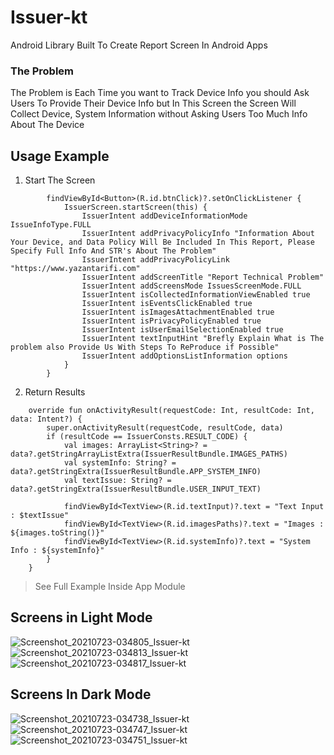 # Issuer-kt
Android Library Built To Create Report Screen In Android Apps

### The Problem
The Problem is Each Time you want to Track Device Info you should Ask Users To Provide Their Device Info but In This Screen the Screen Will Collect Device, System Information without Asking Users Too Much Info About The Device

## Usage Example

1. Start The Screen
```
        findViewById<Button>(R.id.btnClick)?.setOnClickListener {
            IssuerScreen.startScreen(this) {
                IssuerIntent addDeviceInformationMode IssueInfoType.FULL
                IssuerIntent addPrivacyPolicyInfo "Information About Your Device, and Data Policy Will Be Included In This Report, Please Specify Full Info And STR's About The Problem"
                IssuerIntent addPrivacyPolicyLink "https://www.yazantarifi.com"
                IssuerIntent addScreenTitle "Report Technical Problem"
                IssuerIntent addScreensMode IssuesScreenMode.FULL
                IssuerIntent isCollectedInformationViewEnabled true
                IssuerIntent isEventsClickEnabled true
                IssuerIntent isImagesAttachmentEnabled true
                IssuerIntent isPrivacyPolicyEnabled true
                IssuerIntent isUserEmailSelectionEnabled true
                IssuerIntent textInputHint "Brefly Explain What is The problem also Provide Us With Steps To ReProduce if Possible"
                IssuerIntent addOptionsListInformation options
            }
        }
```

2. Return Results
```
    override fun onActivityResult(requestCode: Int, resultCode: Int, data: Intent?) {
        super.onActivityResult(requestCode, resultCode, data)
        if (resultCode == IssuerConsts.RESULT_CODE) {
            val images: ArrayList<String>? = data?.getStringArrayListExtra(IssuerResultBundle.IMAGES_PATHS)
            val systemInfo: String? = data?.getStringExtra(IssuerResultBundle.APP_SYSTEM_INFO)
            val textIssue: String? = data?.getStringExtra(IssuerResultBundle.USER_INPUT_TEXT)

            findViewById<TextView>(R.id.textInput)?.text = "Text Input : $textIssue"
            findViewById<TextView>(R.id.imagesPaths)?.text = "Images : ${images.toString()}"
            findViewById<TextView>(R.id.systemInfo)?.text = "System Info : ${systemInfo}"
        }
    }
```

> See Full Example Inside App Module

## Screens in Light Mode

![Screenshot_20210723-034805_Issuer-kt](https://user-images.githubusercontent.com/29167110/126726329-ff26d23d-590a-48f0-8a2e-9fd9450b1ad0.jpg)
![Screenshot_20210723-034813_Issuer-kt](https://user-images.githubusercontent.com/29167110/126726338-990ae7a4-1198-4b3c-aa7c-1eef52e756a1.jpg)
![Screenshot_20210723-034817_Issuer-kt](https://user-images.githubusercontent.com/29167110/126726351-2eacfadd-7fb4-4f49-8dd0-6289eb7b3f48.jpg)

## Screens In Dark Mode

![Screenshot_20210723-034738_Issuer-kt](https://user-images.githubusercontent.com/29167110/126726390-2f8858be-80d9-472c-98a9-8aff080a39b9.jpg)
![Screenshot_20210723-034747_Issuer-kt](https://user-images.githubusercontent.com/29167110/126726421-dadb86b3-7520-4ee0-b21a-f702ff042989.jpg)
![Screenshot_20210723-034751_Issuer-kt](https://user-images.githubusercontent.com/29167110/126726441-89fef406-0af9-4cd0-8793-6c1cdf06b3cc.jpg)

